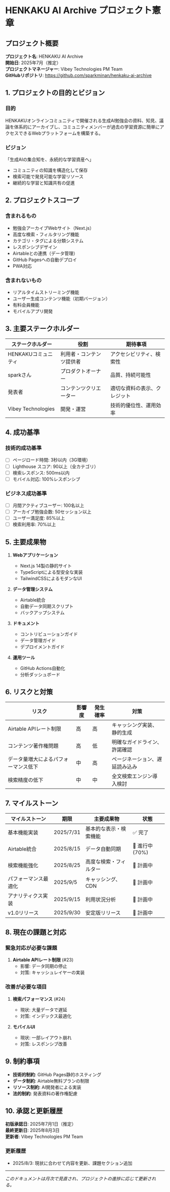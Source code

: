 # HENKAKU AI Archive プロジェクト憲章

## プロジェクト概要
**プロジェクト名**: HENKAKU AI Archive  
**開始日**: 2025年7月（推定）  
**プロジェクトマネージャー**: Vibey Technologies PM Team  
**GitHubリポジトリ**: https://github.com/sparkminan/henkaku-ai-archive

## 1. プロジェクトの目的とビジョン

### 目的
HENKAKUオンラインコミュニティで開催される生成AI勉強会の資料、知見、議論を体系的にアーカイブし、コミュニティメンバーが過去の学習資源に簡単にアクセスできるWebプラットフォームを構築する。

### ビジョン
「生成AIの集合知を、永続的な学習資産へ」
- コミュニティの知識を構造化して保存
- 検索可能で発見可能な学習リソース
- 継続的な学習と知識共有の促進

## 2. プロジェクトスコープ

### 含まれるもの
- 勉強会アーカイブWebサイト（Next.js）
- 高度な検索・フィルタリング機能
- カテゴリ・タグによる分類システム
- レスポンシブデザイン
- Airtableとの連携（データ管理）
- GitHub Pagesへの自動デプロイ
- PWA対応

### 含まれないもの
- リアルタイムストリーミング機能
- ユーザー生成コンテンツ機能（初期バージョン）
- 有料会員機能
- モバイルアプリ開発

## 3. 主要ステークホルダー

| ステークホルダー | 役割 | 期待事項 |
|---------------|------|---------|
| HENKAKUコミュニティ | 利用者・コンテンツ提供者 | アクセシビリティ、検索性 |
| sparkさん | プロダクトオーナー | 品質、持続可能性 |
| 発表者 | コンテンツクリエーター | 適切な資料の表示、クレジット |
| Vibey Technologies | 開発・運営 | 技術的優位性、運用効率 |

## 4. 成功基準

### 技術的成功基準
- [ ] ページロード時間: 3秒以内（3G環境）
- [ ] Lighthouse スコア: 90以上（全カテゴリ）
- [ ] 検索レスポンス: 500ms以内
- [ ] モバイル対応: 100%レスポンシブ

### ビジネス成功基準
- [ ] 月間アクティブユーザー: 100名以上
- [ ] アーカイブ勉強会数: 50セッション以上
- [ ] ユーザー満足度: 85%以上
- [ ] 検索利用率: 70%以上

## 5. 主要成果物

1. **Webアプリケーション**
   - Next.js 14製の静的サイト
   - TypeScriptによる型安全な実装
   - TailwindCSSによるモダンなUI

2. **データ管理システム**
   - Airtable統合
   - 自動データ同期スクリプト
   - バックアップシステム

3. **ドキュメント**
   - コントリビューションガイド
   - データ管理ガイド
   - デプロイメントガイド

4. **運用ツール**
   - GitHub Actions自動化
   - 分析ダッシュボード

## 6. リスクと対策

| リスク | 影響度 | 発生確率 | 対策 |
|-------|-------|---------|------|
| Airtable APIレート制限 | 高 | 高 | キャッシング実装、静的生成 |
| コンテンツ著作権問題 | 高 | 低 | 明確なガイドライン、許諾確認 |
| データ量増大によるパフォーマンス低下 | 中 | 高 | ページネーション、遅延読み込み |
| 検索精度の低下 | 中 | 中 | 全文検索エンジン導入検討 |

## 7. マイルストーン

| マイルストーン | 期限 | 主要成果物 | 状態 |
|--------------|------|----------|------|
| 基本機能実装 | 2025/7/31 | 基本的な表示・検索機能 | ✅ 完了 |
| Airtable統合 | 2025/8/15 | データ自動同期 | 🔄 進行中(70%) |
| 検索機能強化 | 2025/8/25 | 高度な検索・フィルター | 📅 計画中 |
| パフォーマンス最適化 | 2025/9/5 | キャッシング、CDN | 📅 計画中 |
| アナリティクス実装 | 2025/9/15 | 利用状況分析 | 📅 計画中 |
| v1.0リリース | 2025/9/30 | 安定版リリース | 📅 計画中 |

## 8. 現在の課題と対応

### 緊急対応が必要な課題
1. **Airtable APIレート制限** (#23)
   - 影響: データ同期の停止
   - 対策: キャッシュレイヤーの実装

### 改善が必要な項目
1. **検索パフォーマンス** (#24)
   - 現状: 大量データで遅延
   - 対策: インデックス最適化

2. **モバイルUI** 
   - 現状: 一部レイアウト崩れ
   - 対策: レスポンシブ改善

## 9. 制約事項

- **技術的制約**: GitHub Pages静的ホスティング
- **データ制約**: Airtable無料プランの制限
- **リソース制約**: AI開発者による実装
- **法的制約**: 発表資料の著作権配慮

## 10. 承認と更新履歴

**初版承認日**: 2025年7月1日（推定）  
**最終更新日**: 2025年8月3日  
**更新者**: Vibey Technologies PM Team

### 更新履歴
- 2025/8/3: 現状に合わせて内容を更新、課題セクション追加

---

*このドキュメントは月次で見直され、プロジェクトの進捗に応じて更新される。*
